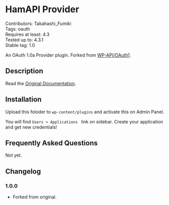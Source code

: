 # HamAPI Provider

Contributors: Takahashi_Fumiki  
Tags: oauth  
Requires at least: 4.3  
Tested up to: 4.3.1  
Stable tag: 1.0

An OAuth 1.0a Provider plugin. Forked from [WP-API/OAuth1](https://github.com/WP-API/OAuth1).

## Description

Read the [Original Documentation](https://github.com/WP-API/OAuth1/tree/master/docs).


## Installation

Upload this foloder to `wp-content/plugins` and activate this on Admin Panel.

You will find `Users > Applications ` link on sidebar. Create your application and get new credentials!

## Frequently Asked Questions

Not yet.

## Changelog

### 1.0.0

- Forked from original.